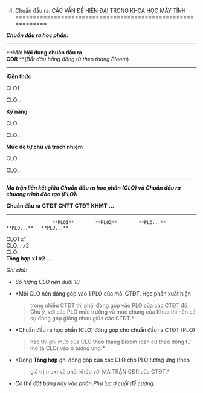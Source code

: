 4. Chuẩn đầu ra: CÁC VẤN ĐỀ HIỆN ĐẠI TRONG KHOA HỌC MÁY TÍNH
============================================================

***Chuẩn đầu ra học phần:***

  --------------------------------------------------------------------------------
  **Mã\                              **Nội dung chuẩn đầu ra\
  CĐR**                              **(*Bắt đầu bằng động từ theo thang Bloom*)
  ---------------------------------- ---------------------------------------------
  **Kiến thức**                      

  CLO1                               

  CLO...                             

                                     

  **Kỹ năng**                        

  CLO...                             

  CLO...                             

                                     

  **Mức độ tự chủ và trách nhiệm**   

  CLO...                             

  CLO...                             

                                     
  --------------------------------------------------------------------------------

***Ma trận liên kết giữa Chuẩn đầu ra học phần (CLO) và Chuẩn đầu ra
chương trình đào tạo (PLO):***

  **Chuẩn đầu ra**   **CTĐT CNTT**   **CTĐT KHMT**   **...**                                
  ------------------ --------------- --------------- ------------ ------------ ------------ --
                     **PLO1**        **PLO2**        **PLO...**   **PLO...**   **PLO...**   
  CLO1               x1                                                                     
  CLO...                             x2                                                     
  CLO...                                                                                    
  **Tổng hợp**       **x1**          **x2**          **....**                               

*Ghi chú:*

-   *Số lượng CLO nên dưới 10*

-   *Mỗi CLO nên đóng góp vào 1 PLO của mỗi CTĐT. Học phần xuất hiện
    > trong nhiều CTĐT thì phải đóng góp vào PLO của các CTĐT đó. Chú ý,
    > với các PLO mức trường và mức chung của Khoa thì nên có sự đóng
    > góp giống nhau giữa các CTĐT.*

-   *Chuẩn đầu ra học phần (CLO) đóng góp cho chuẩn đầu ra CTĐT (PLO)
    > nào thì ghi mức của CLO theo thang Bloom (căn cứ theo động từ mô
    > tả CLO) vào ô tương ứng.*

-   *Dòng **Tổng hợp** ghi đóng góp của các CLO cho PLO tương ứng (theo
    > giá trị max) và phải khớp với MA TRẬN CĐR của CTĐT.*

-   *Có thể đặt bảng này vào phần Phụ lục ở cuối đề cương.*

